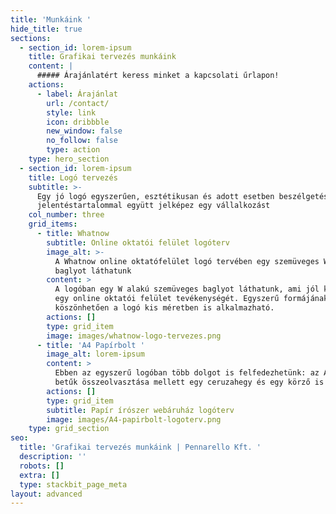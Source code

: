 ```yaml
---
title: 'Munkáink '
hide_title: true
sections:
  - section_id: lorem-ipsum
    title: Grafikai tervezés munkáink
    content: |
      ##### Árajánlatért keress minket a kapcsolati űrlapon!
    actions:
      - label: Árajánlat
        url: /contact/
        style: link
        icon: dribbble
        new_window: false
        no_follow: false
        type: action
    type: hero_section
  - section_id: lorem-ipsum
    title: Logó tervezés
    subtitle: >-
      Egy jó logó egyszerűen, esztétikusan és adott esetben beszélgetés indító
      jelentéstartalommal együtt jelképez egy vállalkozást
    col_number: three
    grid_items:
      - title: Whatnow
        subtitle: Online oktatói felület logóterv
        image_alt: >-
          A Whatnow online oktatófelület logó tervében egy szemüveges W alakú
          baglyot láthatunk
        content: >
          A logóban egy W alakú szemüveges baglyot láthatunk, ami jól kifejezi
          egy online oktatói felület tevékenységét. Egyszerű formájának
          köszönhetően a logó kis méretben is alkalmazható.
        actions: []
        type: grid_item
        image: images/whatnow-logo-tervezes.png
      - title: 'A4 Papírbolt '
        image_alt: lorem-ipsum
        content: >
          Ebben az egyszerű logóban több dolgot is felfedezhetünk: az A és 4
          betűk összeolvasztása mellett egy ceruzahegy és egy körző is megbújik.
        actions: []
        type: grid_item
        subtitle: Papír írószer webáruház logóterv
        image: images/A4-papirbolt-logoterv.png
    type: grid_section
seo:
  title: 'Grafikai tervezés munkáink | Pennarello Kft. '
  description: ''
  robots: []
  extra: []
  type: stackbit_page_meta
layout: advanced
---
```

